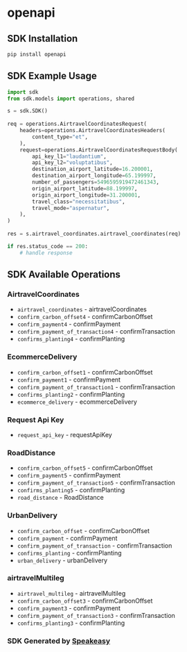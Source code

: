 # openapi

<!-- Start SDK Installation -->
## SDK Installation

```bash
pip install openapi
```
<!-- End SDK Installation -->

## SDK Example Usage
<!-- Start SDK Example Usage -->
```python
import sdk
from sdk.models import operations, shared

s = sdk.SDK()
    
req = operations.AirtravelCoordinatesRequest(
    headers=operations.AirtravelCoordinatesHeaders(
        content_type="et",
    ),
    request=operations.AirtravelCoordinatesRequestBody(
        api_key_l1="laudantium",
        api_key_l2="voluptatibus",
        destination_airport_latitude=16.200001,
        destination_airport_longitude=65.199997,
        number_of_passengers=5496595919472461343,
        origin_airport_latitude=88.199997,
        origin_airport_longitude=31.200001,
        travel_class="necessitatibus",
        travel_mode="aspernatur",
    ),
)
    
res = s.airtravel_coordinates.airtravel_coordinates(req)

if res.status_code == 200:
    # handle response
```
<!-- End SDK Example Usage -->

<!-- Start SDK Available Operations -->
## SDK Available Operations

### AirtravelCoordinates

* `airtravel_coordinates` - airtravelCoordinates
* `confirm_carbon_offset4` - confirmCarbonOffset
* `confirm_payment4` - confirmPayment
* `confirm_payment_of_transaction4` - confirmTransaction
* `confirms_planting4` - confirmPlanting

### EcommerceDelivery

* `confirm_carbon_offset1` - confirmCarbonOffset
* `confirm_payment1` - confirmPayment
* `confirm_payment_of_transaction1` - confirmTransaction
* `confirms_planting2` - confirmPlanting
* `ecommerce_delivery` - ecommerceDelivery

### Request Api Key

* `request_api_key` - requestApiKey

### RoadDistance

* `confirm_carbon_offset5` - confirmCarbonOffset
* `confirm_payment5` - confirmPayment
* `confirm_payment_of_transaction5` - confirmTransaction
* `confirms_planting5` - confirmPlanting
* `road_distance` - RoadDistance

### UrbanDelivery

* `confirm_carbon_offset` - confirmCarbonOffset
* `confirm_payment` - confirmPayment
* `confirm_payment_of_transaction` - confirmTransaction
* `confirms_planting` - confirmPlanting
* `urban_delivery` - urbanDelivery

### airtravelMultileg

* `airtravel_multileg` - airtravelMultileg
* `confirm_carbon_offset3` - confirmCarbonOffset
* `confirm_payment3` - confirmPayment
* `confirm_payment_of_transaction3` - confirmTransaction
* `confirms_planting3` - confirmPlanting

<!-- End SDK Available Operations -->

### SDK Generated by [Speakeasy](https://docs.speakeasyapi.dev/docs/using-speakeasy/client-sdks)
